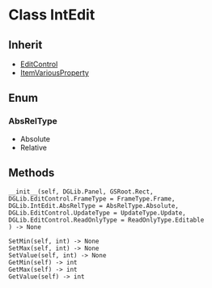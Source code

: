 # Class IntEdit

## Inherit

* [EditControl](EditControl.md)
* [ItemVariousProperty](ItemVariousProperty.md)

## Enum

### AbsRelType

* Absolute
* Relative

## Methods
```
__init__(self, DGLib.Panel, GSRoot.Rect,
DGLib.EditControl.FrameType = FrameType.Frame, 
DGLib.IntEdit.AbsRelType = AbsRelType.Absolute, 
DGLib.EditControl.UpdateType = UpdateType.Update, 
DGLib.EditControl.ReadOnlyType = ReadOnlyType.Editable
) -> None

SetMin(self, int) -> None
SetMax(self, int) -> None
SetValue(self, int) -> None
GetMin(self) -> int
GetMax(self) -> int
GetValue(self) -> int
```
